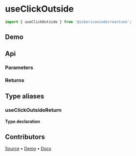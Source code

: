 <script setup>
import Demo from '../../components/demo.vue'
</script>

# useClickOutside

<!-- Hook provides a boolean state and a function to toggle the boolean value -->

```typescript
import { useClickOutside } from '@sibericancode/reactuse';
```

<!-- ## Usage
```typescript
const [on, toggle] = useClickOutside()
``` -->

## Demo

<Demo hook="useClickOutside" />


## Api

### Parameters

### Returns


## Type aliases

### useClickOutsideReturn


#### Type declaration

## Contributors

[Source](https://github.com/siberiacancode/reactuse/blob/main/src/hooks/useClickOutside/useClickOutside.ts) • [Demo](https://github.com/siberiacancode/reactuse/blob/main/src/hooks/useClickOutside/useClickOutside.demo.ts) • [Docs](#)
